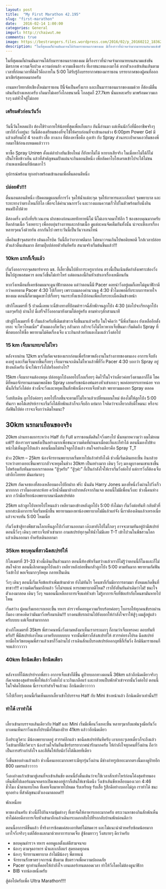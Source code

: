 ```yaml
---
layout: post
title:  "My First Marathon 42.195"
slug: "first-marathon"
date:   2016-02-14 1:00:00
categories: General
imgurl: http://chaiwut.me
comments: true
image: https://bestrangers.files.wordpress.com/2016/02/p_20160212_183625.jpg
description: "ในที่สุดผมก็ผ่านมันมาจนได้กับมาราธอนแรกของผม มีเรื่องราวที่น่าจดจำมากมายบนสนามแข่งขัน มิตรภาพ ความเจ็บปวด ความอ่อนล้า ความแข็งแกร่ง ที่เอาชนะตนเองมาได้ ลากตัวเองเข้าเส้นเส้นตามเวลาที่ก่อนเวลาที่คิดไว้คือภายใน 5:00 ได้รับรู้ถึงบรรยากาศของมาราธอน บรรยากาศของผู้คนที่ออกมาเชียร์สุดยอดมากครับ งานมหาวิทยาลัยเชียงใหม่มาราธอน ปีนี้จัดเป็นครั้งแรก และเป็นมาราธอนแรกของผมด้วย ก็ต้องมีตื่นเต้นกันบ้างแหละครับ เกิดมาไม่เคยวิ่งไกลขนาดนี้ ไกลสุดก็ 27.7km นั่นแหละครับ มาพร้อมความเกรงๆ แต่หัวใจสู้ไม่ถอย"
---
```

ในที่สุดผมก็ผ่านมันมาจนได้กับมาราธอนแรกของผม มีเรื่องราวที่น่าจดจำมากมายบนสนามแข่งขัน มิตรภาพ ความเจ็บปวด ความอ่อนล้า ความแข็งแกร่ง ที่เอาชนะตนเองมาได้ ลากตัวเองเข้าเส้นเส้นตามเวลาที่ก่อนเวลาที่คิดไว้คือภายใน 5:00 ได้รับรู้ถึงบรรยากาศของมาราธอน บรรยากาศของผู้คนที่ออกมาเชียร์สุดยอดมากครับ

งานมหาวิทยาลัยเชียงใหม่มาราธอน ปีนี้จัดเป็นครั้งแรก และเป็นมาราธอนแรกของผมด้วย ก็ต้องมีตื่นเต้นกันบ้างแหละครับ เกิดมาไม่เคยวิ่งไกลขนาดนี้ ไกลสุดก็ 27.7km นั่นแหละครับ มาพร้อมความเกรงๆ แต่หัวใจสู้ไม่ถอย

### เตรียมตัวก่อนวันวิ่ง

<center><img src="https://bestrangers.files.wordpress.com/2016/02/p_20160213_182934.jpg?w=736" alt=""></center>

วันนี้วันโหลดแป้ง ต้องใช้ร่างกายให้น้อยที่สุดเพื่อเก็บแรง อันนี้อ่านมา แต่เห็นนักวิ่งที่มืออาชีพจริงๆ เขาก็ยังวิ่งอยู่นะ วันนี้ต้องเตรียมของที่จะใช้ให้ครบก่อนที่จะเข้านอนช่วง 6:00pm Power Gel มีแล้วเตรียมไป 4 รองเท้า เสื้อ กางเกง ที่ต้องหาซื้อคือ ถุงเท้า กับ Spray ส่วนกระเป๋าคาดเอวยืมของพี่กตมาใช้ก่อนงบหมดแล้วววว

หาซื้อ Spray Uniren ตั้งแต่ลำปางยันเชียงใหม่ ก็ยังหาไม่ได้ หายากเสียจริง ในเมื่อหาไม่ได้ก็ไม่เป็นไรซื้อข้าวเย็น แล้วที่สำคัญขนมปังแผ่นจะกินตอนตีหนึ่ง  เพื่ออัดคาโบไฮเดรตเข้าไปจะได้ไม่ชนกำแพงเหมือนที่ซ้อมเอาไว้

อุปกรณ์พร้อม ทุกอย่างพร้อมเข้านอนเพื่อตื่นตอนตีหนึ่ง

### ปล่อยตัว!!!

ตื่นนอนตอนตีหนึ่ง เปิดคอมดูแผนที่การวิ่ง จุดให้น้ำแต่ละจุด จุดให้อาหารและเกลือแร่ จุดพยาบาล และระยะทางว่าตรงไหนกี่กิโล เพื่อจะได้คำนวณการวิ่ง และวางแผนความเร็วไปในตัวพร้อมกับนั่งกินขนมปังไปด้วย

ตีสองครึ่ง มาถึงที่บริเวณงาน ฝากของก่อนเลยทักทายนีโม่ นีโม่เอาเจลมาให้อีก 1 ซองขอบคุณมากครับ ยืดกล้ามเนื้อ วิ่งเหยาะๆ เพื่ออบอุ่นร่างกายและกล้ามเนื้อ ดูแต่ละคนจัดเต็มกันทั้งนั้น น่าจะแข็งเอาเรื่อง หลายๆคนวิ่งด้วยกัน ลากกันไป เพราะวันนี้เป็นวันวาเลนไทน์

เช็คอินเข้าจุดสตาร์ท เต้นแอโรบิค วันนี้ถือว่าอากาศดีมาก ไม่หนาวจนเกินไปพอดิบพอดี ใกล้เวลาปล่อยตัวแล้วตื่นเต้นมาก ตีสามปุ๊บปล่อยตัวทันทีครับ สนามจริงเริ่มต้นขึ้นแล้ว!!!

### 10km แรกก็เจ็บแล้ว

เริ่มวิ่งออกจากจุดสตาร์ทจาก มช. ก็เลี้ยวขึ้นไปสักการะครูบาก่อน ตรงนี้เป็นเนินตัดกำลังเพราะต้องวิ่งขึ้นไปสูงพอสมควร ตอนวิ่งขึ้นไม่เท่าไหร่ แต่ตอนลงนี้กินหัวเข่าเอาเรื่องเหมือนกัน

หากวิ่งเหมือนที่เคยซ้อมผมจะดูนาฬิกาตลอด แต่ว่าตอนนี้มี Pacer คอยนำวิ่งอยู่ผมก็เลยไม่ดูนาฬิกาดีกว่าคอยตาม Pacer 4:30 ไปเรื่อยๆ เพราะผมลองคำนวณดู 4:30 ชั่วโมงพอดีกับระบบการหายใจของผม ตอนนี้ก็ตามตูดเขาไปเรื่อยๆ จนกระทั่งแซงไปก่อนเพื่อเก็บระยะเผื่อเดินข้างหน้า

เข้ากิโลเมตรที่ 5 ปวดฉี่เลยแวะฉี่ข้างทางที่ป้อมตำรวจฉี่สักพักจนลูกโป่ง 4:30 (ต่อไปจะเรียกลูกโป่งเฉยๆครับ) ผ่านไป ฉี่เสร็จก็วิ่งออกมายังตามได้อยู่ครับ ตามห่างๆสักสามนาที

เข้าสู่กิโลเมตรที่ 6 เริ่มแล้วครับที่เดิมเข่าขวาเจ็บขึ้นมาแล้วครับ ในใจคิดว่า “นี่พึ่งเริ่มเอง ยังเหลืออีกตั้งเยอะ จะไหวไหมเนี่ย” ตัวผมเองก็หวั่นๆ กลัวมาก กลัวจะวิ่งไม่ไหวหากเจ็บขึ้นมา เริ่มคิดถึง Spray ที่พี่กตบอกให้ซื้อ พยายามไม่คิดเรื่องเจ็บ แวะกินกล้วยกับแตงโมงแล้ววิ่งต่อไป

### 15 km เจ็บมาแทบจะไม่ไหว

หลังจากผ่าน 12km มาเริ่มกัดเจลซองแรกก่อนเพื่อรักษาพลังงานในร่างกายของตนเอง อาการเจ็บยังคงอยู่ และเริ่มเจ็บมากขึ้นเรื่อยๆ เจ็บมาจนจะเดินไม่ไหวแล้วพี่ที่วิ่ง Pacer 4:30 บอกว่า Spray อยู่ข้างหลังครับ นี่จะให้เราวิ่งไปหรืออย่างไร?

15km เจ็บมากจนต้องหยุด ปล่อยลูกโป่งลอยไปไกลเรื่อยๆ คิดไว้ในใจว่าเดี๋ยวค่อยวิ่งตามเอาก็ได้ โชคดีที่หมอจักรยานตามมาพอดีขอ Spray เลยครับขอน้องพ่นตรงหัวเข่าเยอะๆ พอค่อยบรรเทาหน่อย จากนั้นก็เริ่มวิ่งได้ต่อ ช่วงนี้จะวิ่งและหยุดเป็นสักพักเนื่องจากเจ็บหัวเข่า พยายามมองหา Spray ตลอด

วิ่งสลับเดิน ลูกโป่งค่อยๆ ลอยไปไกลขึ้นจะตามก็ไม่ไหวแล้วเปลี่ยนแผนใหม่ ต้องไม่ให้ลูกโป่ง 5:00 ทันเรา พอได้เสปรย์เราจะเริ่มวิ่งได้สักพักแล้วก็จะเจ็บอีก แย่มาก ใจคิดว่าจะเลี้ยวกลับดีไหมนะ หรือจะกัดฟันไปต่อ เราจะเจ็บกว่าเดิมไหมนะ?

## 30km นรกมาเยือนของจริง

20km ผ่านทางแยกระหว่าง  Half  กับ Full มาราธอนตัดสินใจวิ่งตรงไป นั่นหมายความว่า ผมไม่ยอมแพ้!!! ต้องรวบรวมพลังเป็นอย่างมากเพื่อชนะความคิดที่ผ่านมาเมื่อตะกี้และก็ทำได้ ตอนนี้มองไปข้างหน้าไม่เห็นลูกโป่งแล้ว ตอนนี้ผมไม่สนใจลูกโป่งแล้ว สนใจอย่างเดียวคือ Spray T_T

ช่วง 20km – 25km น้องจักรยานพยาบาลเริ่มหายไปแล้วทำยังไงดี ช่วงนี้เริ่มเดินเยอะขึ้น กินกล้วยระหว่างทางเยอะขึ้นเพราะกลัวจะหยุดในช่วง 30km เป็นอย่างมาก เดินๆ วิ่งๆ มองดูบางคนเขาแซงขึ้นไปพร้อมกับหันมาบอกเราตลอด “สู้ๆครับ” “สู้ๆค่ะ” ก็เป็นกำลังใจให้เราเริ่มวิ่งต่อไป แต่การวิ่งก็ต้องเจ็บเข่าอีกโอยยย มันแย่มากๆ

22km กัดเจลซองที่สองเหลือบมองไปอีกฝาก ฟร๊ะ นั่นมัน Harry Jones มองที่หนึ่งวิ่งผ่านไปวิ่งเร็วมากกกก เราก็มองตาละห้อย ควักน้ำดื่มมาล้างปากหลังจากกินเจล ตอนนี้ไม่มีเพื่อนวิ่งละ ช่วงนี้คนห่างมาก กวักมือเรียกน้องพยาบาลมาฉีดสเปรย์ต่อ

25km แล้วลูกโป่งหายไปไหนแล้ว เหลียวมองข้างหลังลูกโป่ง 5:00 ยังไม่มา เริ่มวิ่งต่อทันที กลับตัวที่แยกสะเมิงอาการเจ็บเริ่มหนักขึ้น พยายามมองหาน้องพยาบาลไม่มีแล้วแย่จัง นี่เราต้องเดินแล้วเหรอเนี่ย แล้วจะจบทัน 5:00 ไหมเนี่ย

เริ่มวิ่งเข้าสู้ทางพืชสวนโลกเห็นลูกโป่งวิ่งสวนออกมา เอ๊ะเขายังไปไม่ไกลๆ อาจจะตามทันอยู่ถ้ามีสเปรย์ ตอนนี้วิ่งๆ เดินๆ เพราะเจ็บหัวเข่ามาก ถามสเปรย์ทุกจุดให้น้ำไม่มีเลย T-T เข้าไปวนในพืชสวนโลกแล้วเดินออกมา ย้ำครับเดินออกมา

### 35km ขอบคุณพี่สาวฉีดสเปรย์ให้

กิโลเมตรที่ 31-33 ช่วงนี้เดินเป็นส่วนมาก ตอนนี้ท้องฟ้าเริ่มสว่างแล้วเราก็ไม่รู้ว่าตอนนี้กี่โมงและก็ไม่สนใจด้วย ตอนนี้เลิกตามลูกโป่งแล้ว เหลียวหลังบ่อยขึ้นกลัวลูกโป่ง 5:00 ตามทันมาก พยายามกัดฟันวิ่งเข้าไป พอเจ็บมากๆก็หยุด กลายเป็นเดิน

วิ่งๆ เดินๆ ตอนนี้เริ่มเจ็บข้อเท้าเพิ่มเข้ามาด้วย ยังไม่ทันไร โคนขาก็เริ่มมีอาการตามมา ทั้งหมดเกิดขึ้นที่ขาขวา!!! ความคิดเริ่มมาอีกแล้ว วิ่งไม่จบแน่ หารถพยาบาลดีไหม? เราก็ยังยืนยันคำเดิมว่าไม่! ชนะใจตัวเองมาลอด เดินๆ วิ่งๆ จนตอนนี้เหลืออาการเจ็บแค่หัวเข่า ไม่รู้อาการเจ็บที่ข้อเท้ากับโคนขามันหายไปไหน

เริ่มสว่าง ผู้คนเริ่มเยอะรถเยอะขึ้น ทหาร ตำรวจที่คอยดูความเรียบร้อยค่อยๆ โบกรถให้ทุกคนขับรถผ่านก็มอง เขาคงคิดว่ามันมาวิ่งหรือมาเดิน!!! บางคนขับรถผ่านไปยังบอกให้กำลังใจเราให้สู้ๆ ผมสู้อยู่แล้วครับบบบ แต่เจ็บเข่ามากกกก

ช่วงกิโลเมตรที่ 35km พี่สาวคนหนึ่งวิ่งตามหลังมาเห็นเรากระเผกๆ ก็ถามว่าเจ็บเหรอคะ ตอบทันทีครับ!! พี่มีสเปรย์เอาไหม เอาครับบบบบบบ จากนั้นพี่สาวก็ส่งสเปรย์ให้ สวรรค์ทรงโปรด ฉีดสเปรย์ ยกมือไหว้ขอบคุณพี่สาวแล้วเขาก็วิ่งผ่านไป เราเดินสักแป๊บรอสเปรย์ออกฤทธิ์ก็เริ่มวิ่ง อีกมินิมาราธอนก็จบแล้วววววว

### 40km อีกนิดเดียว อีกนิดเดียว

<center><img src="https://bestrangers.files.wordpress.com/2016/02/12717251_1245182538831810_2491111134793555492_n.jpg?w=200&h=300" alt=""></center>

หลังจากที่ได้สเปรย์จากพี่สาว อาการเจ็บเข่าก็ดีขึ้น ดูป้ายบอกทางตอนนี้ 36km แล้วอีกนิดเดียวจริงๆ กัดเจลซองสุดท้ายเพื่อให้แล้ววิ่งต่อไป แวะกินเกลือแร่ และกล้วยแป็บพักหัวเข่าจากนั้นวิ่งต่อไป ตอนนี้ในใจคิดไปตลอด นี่เราจะทำสำเร็จแล้วนะ อีกนิดเดียววววว

วิ่งไปเรื่อยๆ ตอนนี้เริ่มเห็นแยกเลี้ยวเข้าไปบรรจบ Half กับ Mini ข้างหน้าแล้ว อีกนิดเดียวเท่านั้น!!!

### ทำได้ เราทำได้

<center><img src="https://bestrangers.files.wordpress.com/2016/02/p_20160214_074935.jpg?w=274&h=300" alt=""></center>

เลี้ยวเข้ามาบรรจบเส้นเดียวกับ Half และ Mini เริ่มมีเพื่อนวิ่งเยอะขึ้น หลายๆมากับแฟนจูงมือกันวิ่ง บางคนเห็นเราวิ่งแซงก็ปรบมือให้มองป้าย 41km แล้ววอีกนิดเดียว

ถึงประตูวิศวะ มีน้องพยาบาลอยู่ สวรรค์อีกแล้ว ขอฉีดสเปรย์ทันทีครับ เอาเยอะๆเลยเดี๋ยวก็จะถึงแล้ว วิ่งเข้ามาที่ตึกวิศวะฯ น้องร่วมใจกันยืนเชียร์บรรยากาศน่ารักมากครับ ให้กำลังใจทุกคนที่วิ่งผ่าน ถือว่าเป็นการสร้างกำลังใจ และสีสันให้กับนักวิ่งได้ดีเลยทีเดียว

วิ่งขึ้นขอบอ่างแก้วแล้ว ช่วงนี้คนเยอะมากเพราะมีทุกรุ่นวิ่งผ่าน มีช่างถ่ายรูปเยอะมากตรงนี้มองดูป้ายอีก 800 เมตรแล้ววววว

วิ่งลงอ่างแก้วเข้ามาสู่เลนที่จะเข้าเส้นชัย ตอนนี้ยังตื่นเต้นว่าจะใช้เวลาสักเท่าไหร่ก่อนโค้งสุดท้ายมองเห็นพี่สไปเดอร์แมนจอดรถเปิดเพลงอยู่เราก็เต้นให้เขานิดนึง วิ่งเข้าเส้นชัยเหลือบมองเวลา 4:46 ชั่วโมง น้ำตาแทบไหล ที่เคยเจ็บมาหายไปหมด รับเหรียญ รับเสื้อ รู้สึกดีอย่างบอกไม่ถูก เราทำได้ ชนะทุกอย่าง ที่สำคัญชนะตัวเองมาตลอด!!!

พักเหนื่อย

หาของกินครับ ช่วงนี้ก็ไปกินจามซุ้มต่างๆ ที่เขาจัดให้อาหารเยอะมากครับ ตระเวนหาของกินสักพักเห็นท่าไม่ค่อยดีอาการเจ็บหัวเข่ามาอีกแล้วเดินกระเผกกลับไปที่รถกลับบ้านพักผ่อนดีกว่า

ตอนนี้อาการดีขึ้นแล้ว ที่จริงการซ้อมแค่สองอาทิตย์ไม่สมควร และไม่แนะนำด้วยครับซ้อมน้อยมาก เอาใจวิ่งจริงๆ แต่ก็ต้องแลกมาด้วยอาการบาดเจ็บ สู้ซ้อมยาวๆ วิ่งสบายๆ ดีกว่าครับ

- ขอบคุณตำรวจ ทหาร คอยดูแลตั้งแต่ตีสามจนจบ
- น้องๆ ตามจุดอาหาร น้ำและเกลือแร่ สุดยอดทุกคน
- น้องๆ จักรยานพยาบาล ถ้าไม่มีน้องๆ พี่ตายแน่
- จักรยานรักษาตรวจการณ์ ขับตาม ขับตรวจเพื่อความปลอดภัย
- Pacer ทุกท่านที่คอยให้กำลังใจ เอนเตอร์เทนตลอดเวลา ทำให้วิ่งโดยไม่ต้องดูนาฬิกา
- BIB จากน้องหนึ่งครับ

สู้ต่อไปครับเพื่อ Ultra Marathon!!!!
